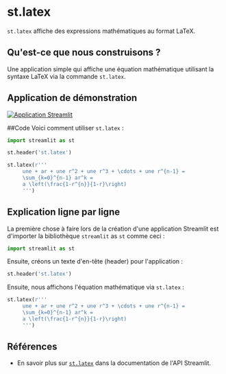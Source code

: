 # st.latex

`st.latex` affiche des expressions mathématiques au format LaTeX.

## Qu'est-ce que nous construisons ?

Une application simple qui affiche une équation mathématique utilisant la syntaxe LaTeX via la commande `st.latex`.

## Application de démonstration
[![Application Streamlit](https://static.streamlit.io/badges/streamlit_badge_black_white.svg)](https://share.streamlit.io/dataprofessor/st.latex/)

##Code
Voici comment utiliser `st.latex` :
```python
import streamlit as st

st.header('st.latex')

st.latex(r'''
     une + ar + une r^2 + une r^3 + \cdots + une r^{n-1} =
     \sum_{k=0}^{n-1} ar^k =
     a \left(\frac{1-r^{n}}{1-r}\right)
     ''')
```

## Explication ligne par ligne
La première chose à faire lors de la création d'une application Streamlit est d'importer la bibliothèque `streamlit` as `st` comme ceci :
```python
import streamlit as st
```

Ensuite, créons un texte d'en-tête (header) pour l'application :
```python
st.header('st.latex')
```

Ensuite, nous affichons l'équation mathématique via `st.latex` :
```python
st.latex(r'''
     une + ar + une r^2 + une r^3 + \cdots + une r^{n-1} =
     \sum_{k=0}^{n-1} ar^k =
     a \left(\frac{1-r^{n}}{1-r}\right)
     ''')
```

## Références
- En savoir plus sur [`st.latex`](https://docs.streamlit.io/library/api-reference/text/st.latex) dans la documentation de l'API Streamlit.